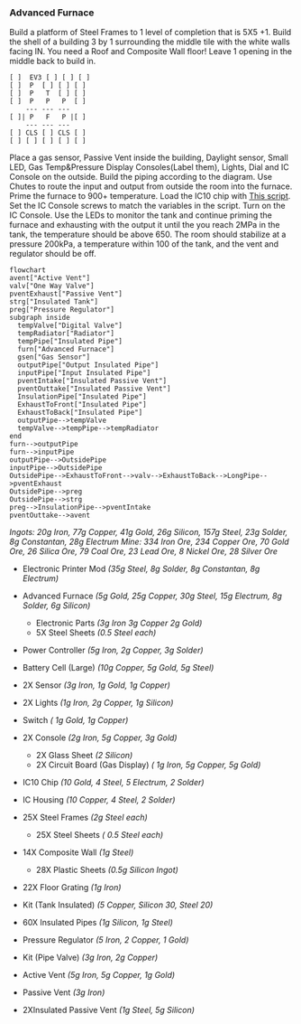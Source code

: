 ### Advanced Furnace
Build a platform of Steel Frames to 1 level of completion that is 5X5 +1.  Build the shell of a building 3 by 1 surrounding the middle tile with the white walls facing IN.  You need a Roof and Composite Wall floor!  Leave 1 opening in the middle back to build in.  
```
[ ]  EV3 [ ] [ ] [ ] 
[ ]  P  [ ] [ ] [ ] 
[ ]  P   T  [ ] [ ] 
[ ]  P   P   P  [ ] 
    --- --- ---
[ ]| P   F   P |[ ] 
    --- --- ---
[ ] CLS [ ] CLS [ ] 
[ ] [ ] [ ] [ ] [ ] 
```

Place a gas sensor, Passive Vent inside the building, Daylight sensor, Small LED, Gas Temp&Pressure Display Consoles(Label them), Lights, Dial and IC Console on the outside.  Build the piping according to the diagram.  Use Chutes to route the input and output from outside the room into the furnace. Prime the furnace to 900+ temperature. Load the IC10 chip with [This script](IC10/Starter/AdvancedFurnace-RoomControl.ic10). Set the IC Console screws to match the variables in the script.  Turn on the IC Console. Use the LEDs to monitor the tank and continue priming the furnace and exhausting with the output it until the you reach 2MPa in the tank, the temperature should be above 650.  The room should stabilize at a pressure 200kPa, a temperature within 100 of the tank, and the vent and regulator should be off.
```mermaid
flowchart
avent["Active Vent"]
valv["One Way Valve"]
pventExhaust["Passive Vent"]
strg["Insulated Tank"]
preg["Pressure Regulator"]
subgraph inside
  tempValve["Digital Valve"]
  tempRadiator["Radiator"]
  tempPipe["Insulated Pipe"]  
  furn["Advanced Furnace"]
  gsen["Gas Sensor"]
  outputPipe["Output Insulated Pipe"]  
  inputPipe["Input Insulated Pipe"]  
  pventIntake["Insulated Passive Vent"]
  pventOuttake["Insulated Passive Vent"]
  InsulationPipe["Insulated Pipe"]  
  ExhaustToFront["Insulated Pipe"]  
  ExhaustToBack["Insulated Pipe"]  
  outputPipe-->tempValve
  tempValve-->tempPipe-->tempRadiator
end
furn-->outputPipe
furn-->inputPipe
outputPipe-->OutsidePipe
inputPipe-->OutsidePipe
OutsidePipe-->ExhaustToFront-->valv-->ExhaustToBack-->LongPipe-->pventExhaust
OutsidePipe-->preg
OutsidePipe-->strg
preg-->InsulationPipe-->pventIntake
pventOuttake-->avent

```

*Ingots:  20g Iron, 77g Copper, 41g Gold, 26g Silicon, 157g Steel, 23g Solder, 8g Constantan, 28g Electrum*
*Mine: 334 Iron Ore, 234 Copper Ore, 70 Gold Ore, 26 Silica Ore, 79 Coal Ore, 23 Lead Ore, 8 Nickel Ore, 28 Silver Ore*
* Electronic Printer Mod *(35g Steel, 8g Solder, 8g Constantan, 8g Electrum)*
* Advanced Furnace *(5g Gold, 25g Copper, 30g Steel, 15g Electrum, 8g Solder, 6g Silicon)*
  * Electronic Parts 	*(3g Iron 3g Copper 2g Gold)*
  * 5X Steel Sheets *(0.5 Steel each)*
* Power Controller *(5g Iron, 2g Copper, 3g Solder)*
* Battery Cell (Large) *(10g Copper, 5g Gold, 5g Steel)*
* 2X Sensor *(3g Iron, 1g Gold, 1g Copper)*
* 2X Lights *(1g Iron, 2g Copper, 1g Silicon)*
* Switch *(	1g Gold, 1g Copper)*
* 2X Console *(2g Iron, 5g Copper, 3g Gold)*
  * 2X Glass Sheet *(2 Silicon)*
  * 2X Circuit Board (Gas Display) *(	1g Iron, 5g Copper, 5g Gold)*
* IC10 Chip *(10 Gold, 4 Steel, 5 Electrum, 2 Solder)*
* IC Housing *(10 Copper, 4 Steel, 2 Solder)*

* 25X Steel Frames *(2g Steel each)*
  * 25X Steel Sheets *(	0.5 Steel each)*
* 14X Composite Wall *(1g Steel)*
  * 28X Plastic Sheets	*(0.5g Silicon Ingot)*
* 22X Floor Grating *(1g Iron)*

* Kit (Tank Insulated) *(5 Copper, Silicon 30, Steel 20)*
* 60X Insulated Pipes *(1g Silicon, 1g Steel)*
* Pressure Regulator *(5 Iron, 2 Copper, 1 Gold)*
* Kit (Pipe Valve) *(3g Iron, 2g Copper)*
* Active Vent *(5g Iron, 5g Copper, 1g Gold)*
* Passive Vent *(3g Iron)*
* 2XInsulated Passive Vent *(1g Steel, 5g Silicon)*
